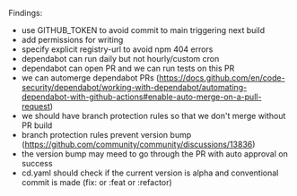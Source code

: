 Findings:
* use GITHUB_TOKEN to avoid commit to main triggering next build
* add permissions for writing
* specify explicit registry-url to avoid npm 404 errors
* dependabot can run daily but not hourly/custom cron
* dependabot can open PR and we can run tests on this PR
* we can automerge dependabot PRs (https://docs.github.com/en/code-security/dependabot/working-with-dependabot/automating-dependabot-with-github-actions#enable-auto-merge-on-a-pull-request)
* we should have branch protection rules so that we don't merge without PR build
* branch protection rules prevent version bump (https://github.com/community/community/discussions/13836)
* the version bump may meed to go through the PR with auto approval on success
* cd.yaml should check if the current version is alpha and conventional commit is made (fix: or :feat or :refactor)

